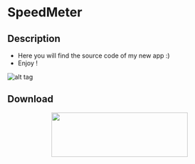 SpeedMeter
==========
Description
---
* Here you will find the source code of my new app :)
* Enjoy !

![alt tag](https://raw.githubusercontent.com/flyingrub/SpeedMeter/master/screen.png)




Download
---
<p align="center">
  <a href="https://play.google.com/store/apps/details?id=fly.worship.grub"><img src="http://switzerland.tasis.com/uploaded/images2/appstore_button_google.png" height="100" width="306"/></a>
</p>
